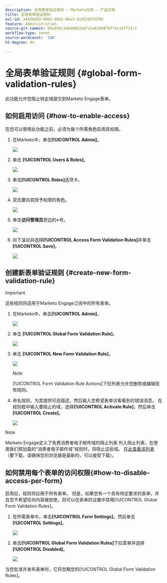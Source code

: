 ```yaml
---
description: 全局表单验证规则 — Marketo文档 — 产品文档
title: 全局表单验证规则
exl-id: a44db893-00b5-40d2-8be3-41d52b2fd7b5
feature: Administration
source-git-commit: 09a656c3a0d0002edfa1a61b987bff4c1dff33cf
workflow-type: tm+mt
source-wordcount: '240'
ht-degree: 4%

---
```


# 全局表单验证规则 {#global-form-validation-rules}

此功能允许您阻止特定域提交到Marketo Engage表单。

## 如何启用访问 {#how-to-enable-access}

在您可以使用此功能之前，必须为每个所需角色启用其权限。

1. 在Marketo中，单击&#x200B;**[!UICONTROL Admin]**。

   ![](assets/global-form-validation-rules-1.png)

1. 单击 **[!UICONTROL Users & Roles]**。

   ![](assets/global-form-validation-rules-2.png)

1. 单击&#x200B;**[!UICONTROL Roles]**&#x200B;选项卡。

   ![](assets/global-form-validation-rules-3.png)

1. 双击要向其授予权限的角色。

   ![](assets/global-form-validation-rules-4.png)

1. 单击&#x200B;**访问管理员**&#x200B;旁边的&#x200B;**+**&#x200B;号。

   ![](assets/global-form-validation-rules-5.png)

1. 向下滚动并选择&#x200B;**[!UICONTROL Access Form Validation Rules]**&#x200B;并单击&#x200B;**[!UICONTROL Save]**。

   ![](assets/global-form-validation-rules-6.png)

## 创建新表单验证规则 {#create-new-form-validation-rule}

>[!IMPORTANT]
>
>这些规则将适用于Marketo Engage订阅中的所有表单。

1. 在Marketo中，单击&#x200B;**[!UICONTROL Admin]**。

   ![](assets/global-form-validation-rules-7.png)

1. 单击 **[!UICONTROL Global Form Validation Rule]**。

   ![](assets/global-form-validation-rules-8.png)

1. 单击 **[!UICONTROL New Form Validation Rule]**。

   ![](assets/global-form-validation-rules-9.png)

   >[!NOTE]
   >
   >[!UICONTROL Form Validation Rule Actions]下拉列表允许您删除或编辑现有规则。

1. 命名规则，为其提供可选描述，然后输入您希望表单访客看到的错误消息。 在规则框中输入要阻止的域，选择&#x200B;**[!UICONTROL Activate Rule]**，然后单击&#x200B;**[!UICONTROL Create]**。

   ![](assets/global-form-validation-rules-10.png)

>[!NOTE]
>
>Marketo Engage定义了免费消费者电子邮件域的阻止列表 列入阻止列表，在使用我们预加载的“消费者电子邮件域”规则时，将阻止这些域。 [在此查看该列表](/help/marketo/product-docs/administration/settings/assets/freemaildomains.csv)（要下载，请确保您的浏览器是最新的，可以接受下载）。

## 如何禁用每个表单的访问权限{#how-to-disable-access-per-form}

启用后，规则将应用于所有表单。 但是，如果您有一个具有特定要求的表单，并且您不希望任何内容被拒绝，则可以在表单的设置中禁用[!UICONTROL Global Form Validation Rules]。

1. 在所需表单中，单击&#x200B;**[!UICONTROL Form Settings]**，然后单击&#x200B;**[!UICONTROL Settings]**。

   ![](assets/global-form-validation-rules-11.png)

1. 单击&#x200B;**[!UICONTROL Global Form Validation Rules]**&#x200B;下拉菜单并选择&#x200B;**[!UICONTROL Disabled]**。

   ![](assets/global-form-validation-rules-12.png)

当您批准并发布表单时，它将忽略您的[!UICONTROL Global Form Validation Rules]。
